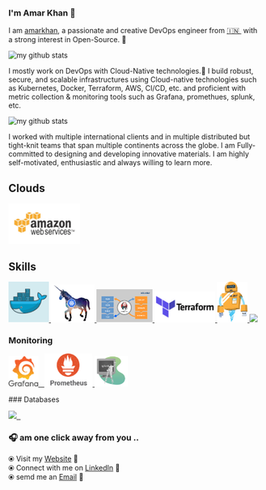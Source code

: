 

<!--
**amarkotasky/amarkotasky** is a ✨ _special_ ✨ repository because its `README.md` (this file) appears on your GitHub profile.

Here are some ideas to get you started:

- 🔭 I’m currently working on ...
- 🌱 I’m currently learning ...
- 👯 I’m looking to collaborate on ...
- 🤔 I’m looking for help with ...
- 💬 Ask me about ...
- 📫 How to reach me: ...
- 😄 Pronouns: ...
- ⚡ Fun fact: ...
-->
### I'm  Amar Khan 👋

I am [amarkhan](https://www.amarkhan.co.in/), a passionate and creative DevOps engineer from [🇮🇳 ](https://en.wikipedia.org/wiki/India)&nbsp;with a strong interest in Open-Source. 🎯 

![my github stats](https://github-readme-stats.vercel.app/api?username=amarkotasky&count_private=true&show_icons=true&theme=merko)

I mostly work on DevOps with Cloud-Native technologies.🚀 I build robust, secure, and scalable infrastructures using Cloud-native technologies such as Kubernetes, Docker, Terraform, AWS, CI/CD, etc. and proficient with metric collection & monitoring tools such as Grafana, promethues, splunk, etc.

![my github stats](https://github-readme-stats.vercel.app/api/top-langs/?username=amarkotasky&langs_count=8&layout=compact)


I worked with multiple international clients and in multiple distributed but tight-knit teams that span multiple continents across the globe. I am Fully-committed to designing and developing innovative materials. I am highly self-motivated, enthusiastic and always willing to learn more. 
## Clouds

<p float="left">
  <a href="https://aws.amazon.com/" target="_blank" >
    <img src="https://github.com/amarkotasky/amarkotasky/blob/main/static/aws.gif"  height="80" /> 
  </a>
 </p>

## Skills

<p float="left">
  <a href="https://www.docker.com/" target="_blank" >
    <img src="https://github.com/amarkotasky/amarkotasky/blob/main/static/gdocker.gif"  height="80" /> 
  </a>
  <a href="https://kubernetes.io/" target="_blank" >
    <img src="https://github.com/amarkotasky/amarkotasky/blob/main/static/kuber.gif"  height="75" />
  </a>
  <a href="https://www.jenkins.io/" target="_blank" >
    <img src="https://github.com/amarkotasky/amarkotasky/blob/main/static/Jenkins-4.gif"  height="65" />
  </a>
  <a href="https://www.terraform.io/" target="_blank" >
    <img src="https://github.com/amarkotasky/amarkotasky/blob/main/static/terraform.gif" width="120" />
  </a>
    <a href="https://hubot.github.com/" target="_blank" >
    <img src="https://github.com/amarkotasky/amarkotasky/blob/main/static/electric.gif" height="80" width="60" />
  </a>
    <a href="https://www.ansible.com/" target="_blank" >
    <img src="https://github.com/amarkotasky/amarkotasky/blob/main/static/ansible.gif" width="120" />
  </a>
 </p>
    
### Monitoring
  
 <p float="left">
  <a href="https://grafana.com/" target="_blank" >
    <img src="https://github.com/amarkotasky/amarkotasky/blob/main/static/grafana.gif" height="60" />&nbsp;&nbsp;
  </a>
  <a href="https://prometheus.io/" target="_blank" >
    <img src="https://github.com/amarkotasky/amarkotasky/blob/main/static/prometheus.gif" height="65" />
  </a>
  <a href="https://www.splunk.com/en_us" target="_blank" >
    <img src="https://github.com/amarkotasky/amarkotasky/blob/main/static/splunk.gif" height="60" />
  </a>
</p>
### Databases
  
 <p float="left">
  <a href="https://www.mysql.com/" target="_blank" >
    <img src="https://raw.githubusercontent.com/amarkotasky/amarkotasky/master/assets/mysl.png" height="90" />&nbsp;&nbsp;
  </a>
</p>

### 🎧 am one click away from you .. 

  ⦿ Visit my [Website](https://www.amarkhan.co.in) 🔮 <br>
  ⦿ Connect with me on [LinkedIn](https://www.linkedin.com/in/amar-khan/) 🎀 <br>
  ⦿ semd me an [Email](mailto:amarkotasky@gmail.com) 📧 <br>
